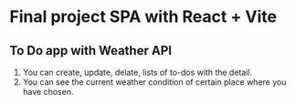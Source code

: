 # Final project SPA with React + Vite  

## To Do app with Weather API

1. You can create, update, delate, lists of to-dos with the detail.
2. You can see the current weather condition of certain place where you have chosen.
